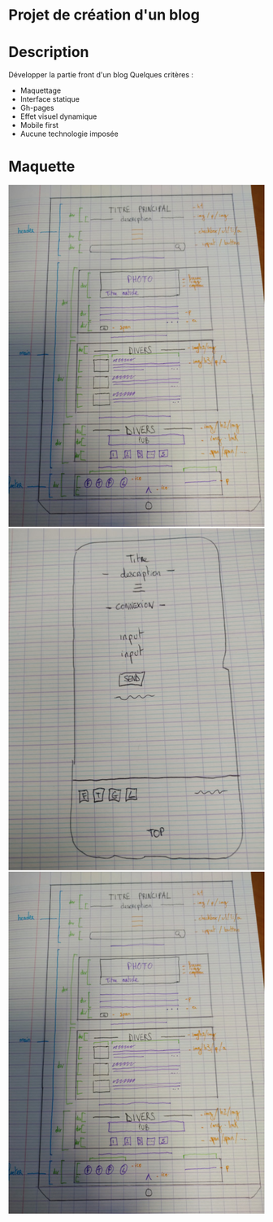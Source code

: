 # Projet de création d'un blog

# Description

Développer la partie front d'un blog
Quelques critères : 
* Maquettage
* Interface statique
* Gh-pages
* Effet visuel dynamique
* Mobile first
* Aucune technologie imposée

# Maquette

![Maquette](assets/img/maquette.jpg)
![Maquette2](assets/img/maquette2.jpg)
![Maquette3](assets/img/maquette3.jpg)